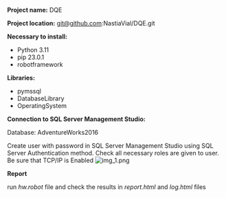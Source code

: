 **Project name:** DQE

**Project location:** git@github.com:NastiaVial/DQE.git

**Necessary to install:**

* Python 3.11
* pip 23.0.1 
* robotframework

**Libraries:**
* pymssql
* DatabaseLibrary
* OperatingSystem

**Connection to SQL Server Management Studio:**

Database: AdventureWorks2016

Create user with password in SQL Server Management Studio using SQL Server Authentication method.
Check all necessary roles are given to user.
Be sure that TCP/IP is Enabled
![img_1.png](img_1.png)

**Report**

run _hw.robot_ file and check the results in _report.html_ and _log.html_ files



